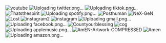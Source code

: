 ![youtube](https://github.com/fiqraehan/BMTH/assets/140477103/05ccb660-9ede-47f5-80a5-485a7580d563)
![Uploading twitter.png…]()
![Uploading tiktok.png…]()
![Thatsthespirit](https://github.com/fiqraehan/BMTH/assets/140477103/f3c2f434-217d-42bf-9b49-ed3c9f3601aa)
![Uploading spotify.png…]()
![Posthuman](https://github.com/fiqraehan/BMTH/assets/140477103/3ef8e94a-03bc-435d-b675-b512f09dced9)
![NeX-GeN](https://github.com/fiqraehan/BMTH/assets/140477103/52c5c689-8e9f-4d47-8cf8-da3b2ad10520)
![Lost](https://github.com/fiqraehan/BMTH/assets/140477103/5b0e981d-72ca-49af-b73d-aaf702b74def)
![instagram2](https://github.com/fiqraehan/BMTH/assets/140477103/78aebb1a-51d3-4c6d-9c9c-e47961969e04)
![instagram](https://github.com/fiqraehan/BMTH/assets/140477103/e15d0450-ab2e-4c73-976f-95b65b458fa8)
![Uploading gmail.png…]()
![Uploading facebook.png…]()
![Countyourblessing](https://github.com/fiqraehan/BMTH/assets/140477103/2c7f7dfd-2fa1-4e47-91a2-56cb4c663db1)
![cog](https://github.com/fiqraehan/BMTH/assets/140477103/d1f7affa-27e1-4351-a55a-7c04c5ee89a4)
![Uploading applemusic.png…]()
![AmEN-Artwork-COMPRESSED](https://github.com/fiqraehan/BMTH/assets/140477103/25455eb0-c10c-4aee-8db1-9c1e05ac89e5)
![Amen](https://github.com/fiqraehan/BMTH/assets/140477103/64cd099c-321f-41b3-9131-a0c52b7f50ad)
![Uploading amazon.png…]()


